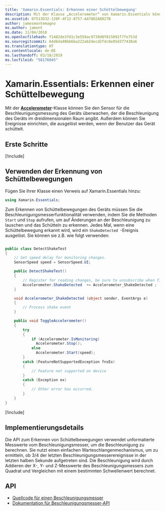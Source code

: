 ```yaml
---
title: 'Xamarin.Essentials: Erkennen einer Schüttelbewegung'
description: Mit der Klasse „Accelerometer“ von Xamarin.Essentials können Sie ermitteln, wenn das Gerät geschüttelt wird.
ms.assetid: 07513D32-120F-4F12-8757-A47802A8027B
author: jamesmontemagno
ms.author: jamont
ms.date: 11/04/2018
ms.openlocfilehash: f1482de3fd1c3e550ac9739d0f815092f7fe753d
ms.sourcegitcommit: 64d6da88bb6ba222ab2decd2fdc8e95d377438a6
ms.translationtype: HT
ms.contentlocale: de-DE
ms.lasthandoff: 03/18/2019
ms.locfileid: "58176045"
---
```

# <a name="xamarinessentials-detect-shake"></a>Xamarin.Essentials: Erkennen einer Schüttelbewegung

Mit der **[Accelerometer](accelerometer.md)**-Klasse können Sie den Sensor für die Beschleunigungsmessung des Geräts überwachen, der die Beschleunigung des Geräts im dreidimensionalen Raum angibt. Außerdem können Sie Ereignisse einrichten, die ausgelöst werden, wenn der Benutzer das Gerät schüttelt.

## <a name="get-started"></a>Erste Schritte

[!include[](~/essentials/includes/get-started.md)]

## <a name="using-detect-shake"></a>Verwenden der Erkennung von Schüttelbewegungen

Fügen Sie Ihrer Klasse einen Verweis auf Xamarin.Essentials hinzu:

```csharp
using Xamarin.Essentials;
```

Zum Erkennen von Schüttelbewegungen des Geräts müssen Sie die Beschleunigungsmesserfunktionalität verwenden, indem Sie die Methoden `Start` und `Stop` aufrufen, um auf Änderungen an der Beschleunigung zu lauschen und das Schütteln zu erkennen. Jedes Mal, wenn eine Schüttelbewegung erkannt wird, wird ein `ShakeDetected `-Ereignis ausgelöst. Sie können sie z.B. wie folgt verwenden:

```csharp

public class DetectShakeTest
{
    // Set speed delay for monitoring changes.
    SensorSpeed speed = SensorSpeed.UI;

    public DetectShakeTest()
    {
        // Register for reading changes, be sure to unsubscribe when finished
        Accelerometer.ShakeDetected  += Accelerometer_ShakeDetected ;
    }

    void Accelerometer_ShakeDetected (object sender, EventArgs e)
    {
        // Process shake event
    }

    public void ToggleAccelerometer()
    {
        try
        {
            if (Accelerometer.IsMonitoring)
              Accelerometer.Stop();
            else
              Accelerometer.Start(speed);
        }
        catch (FeatureNotSupportedException fnsEx)
        {
            // Feature not supported on device
        }
        catch (Exception ex)
        {
            // Other error has occurred.
        }
    }
}
```

[!include[](~/essentials/includes/sensor-speed.md)]

## <a name="implementation-details"></a>Implementierungsdetails

Die API zum Erkennen von Schüttelbewegungen verwendet unformatierte Messwerte vom Beschleunigungsmesser, um die Beschleunigung zu berechnen. Sie nutzt einen einfachen Warteschlangenmechanismus, um zu ermitteln, ob 3/4 der letzten Beschleunigungsmesserereignisse in der letzten halben Sekunde aufgetreten sind. Die Beschleunigung wird durch Addieren der X-, Y- und Z-Messwerte des Beschleunigungsmessers zum Quadrat und Vergleichen mit einem bestimmten Schwellenwert berechnet.

## <a name="api"></a>API

- [Quellcode für einen Beschleunigungsmesser](https://github.com/xamarin/Essentials/tree/master/Xamarin.Essentials/Accelerometer)
- [Dokumentation für Beschleunigungsmesser-API](xref:Xamarin.Essentials.Accelerometer)
